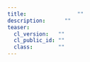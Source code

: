 ```yaml
---
title:				  ""
description: 	  ""
teaser:
  cl_version:   ""
  cl_public_id: ""
  class:        ""
---
```

